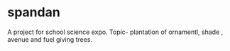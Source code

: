 # spandan
A project for school science expo.
Topic- plantation of ornamentl, shade , avenue and fuel giving trees.
